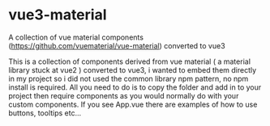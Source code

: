 # vue3-material
A collection of vue material components (https://github.com/vuematerial/vue-material) converted to vue3


This is a collection of components derived from vue material ( a material library stuck at vue2 ) converted to vue3, i wanted to embed them directly in my project so i did not used the common library npm pattern, no npm install is required.
All you need to do is to copy the folder and add in to your project then require components as you would normally do with your custom components.
If you see App.vue there are examples of how to use buttons, tooltips etc...
